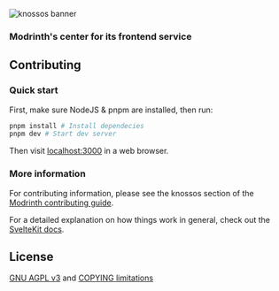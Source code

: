 ![knossos banner](https://user-images.githubusercontent.com/12068027/100479893-d9b5a380-30ac-11eb-9db9-0c09d400f13f.png)

### Modrinth's center for its frontend service

## Contributing

### Quick start

First, make sure NodeJS & pnpm are installed, then run:
```zsh
pnpm install # Install dependecies
pnpm dev # Start dev server
```
Then visit [localhost:3000](http://localhost:3000) in a web browser.

### More information

For contributing information, please see the knossos section of the [Modrinth contributing guide](https://docs.modrinth.com/docs/details/contributing/#knossos-frontend).

For a detailed explanation on how things work in general, check out the [SvelteKit docs](https://kit.svelte.dev/docs).

## License

[GNU AGPL v3](/LICENSE.md) and [COPYING limitations](/COPYING.md)
